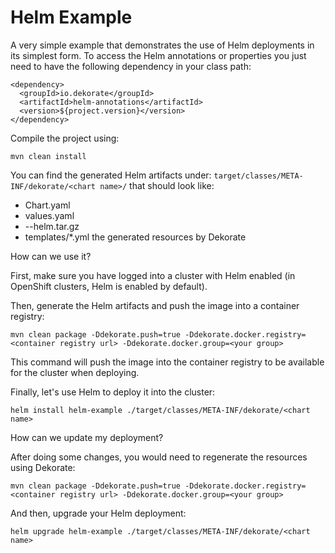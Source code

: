 # Helm Example 

A very simple example that demonstrates the use of Helm deployments in its simplest form.
To access the Helm annotations or properties you just need to have the following dependency in your
class path:

    <dependency>
      <groupId>io.dekorate</groupId>
      <artifactId>helm-annotations</artifactId>
      <version>${project.version}</version>
    </dependency>

Compile the project using:

    mvn clean install
    
You can find the generated Helm artifacts under: `target/classes/META-INF/dekorate/<chart name>/` that should look like:
- Chart.yaml
- values.yaml
- <chart name>-<chart version>-helm.tar.gz
- templates/*.yml the generated resources by Dekorate

How can we use it?

First, make sure you have logged into a cluster with Helm enabled (in OpenShift clusters, Helm is enabled by default).

Then, generate the Helm artifacts and push the image into a container registry:

```shell
mvn clean package -Ddekorate.push=true -Ddekorate.docker.registry=<container registry url> -Ddekorate.docker.group=<your group>
```

This command will push the image into the container registry to be available for the cluster when deploying.

Finally, let's use Helm to deploy it into the cluster:

```shell
helm install helm-example ./target/classes/META-INF/dekorate/<chart name>
```

How can we update my deployment?

After doing some changes, you would need to regenerate the resources using Dekorate:

```shell
mvn clean package -Ddekorate.push=true -Ddekorate.docker.registry=<container registry url> -Ddekorate.docker.group=<your group>
```

And then, upgrade your Helm deployment:

```shell
helm upgrade helm-example ./target/classes/META-INF/dekorate/<chart name>
```
